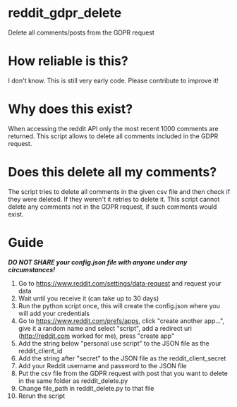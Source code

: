 # reddit_gdpr_delete
Delete all comments/posts from the GDPR request

# How reliable is this?
I don't know. This is still very early code. Please contribute to improve it!

# Why does this exist?
When accessing the reddit API only the most recent 1000 comments are returned. This script allows to delete all comments included in the GDPR request.

# Does this delete all my comments?
The script tries to delete all comments in the given csv file and then check if they were deleted. If they weren't it retries to delete it.
This script cannot delete any comments not in the GDPR request, if such comments would exist.

# Guide
***DO NOT SHARE your config.json file with anyone under any circumstances!***
1. Go to https://www.reddit.com/settings/data-request and request your data
2. Wait until you receive it (can take up to 30 days)
3. Run the python script once, this will create the config.json where you will add your credentials
4. Go to https://www.reddit.com/prefs/apps, click "create another app...", give it a random name and select "script", add a redirect uri (http://reddit.com worked for me), press "create app" 
5. Add the string below "personal use script" to the JSON file as the reddit_client_id
6. Add the string after "secret" to the JSON file as the reddit_client_secret
7. Add your Reddit username and password to the JSON file
8. Put the csv file from the GDPR request with post that you want to delete in the same folder as reddit_delete.py
9. Change file_path in reddit_delete.py to that file
10. Rerun the script


